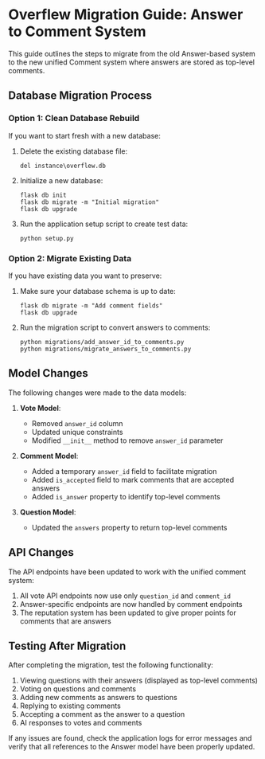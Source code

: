 # Overflew Migration Guide: Answer to Comment System

This guide outlines the steps to migrate from the old Answer-based system to the new unified Comment system where answers are stored as top-level comments.

## Database Migration Process

### Option 1: Clean Database Rebuild

If you want to start fresh with a new database:

1. Delete the existing database file:
   ```
   del instance\overflew.db
   ```

2. Initialize a new database:
   ```
   flask db init
   flask db migrate -m "Initial migration"
   flask db upgrade
   ```

3. Run the application setup script to create test data:
   ```
   python setup.py
   ```

### Option 2: Migrate Existing Data

If you have existing data you want to preserve:

1. Make sure your database schema is up to date:
   ```
   flask db migrate -m "Add comment fields"
   flask db upgrade
   ```

2. Run the migration script to convert answers to comments:
   ```
   python migrations/add_answer_id_to_comments.py
   python migrations/migrate_answers_to_comments.py
   ```

## Model Changes

The following changes were made to the data models:

1. **Vote Model**: 
   - Removed `answer_id` column
   - Updated unique constraints
   - Modified `__init__` method to remove `answer_id` parameter

2. **Comment Model**:
   - Added a temporary `answer_id` field to facilitate migration
   - Added `is_accepted` field to mark comments that are accepted answers
   - Added `is_answer` property to identify top-level comments

3. **Question Model**:
   - Updated the `answers` property to return top-level comments

## API Changes

The API endpoints have been updated to work with the unified comment system:

1. All vote API endpoints now use only `question_id` and `comment_id`
2. Answer-specific endpoints are now handled by comment endpoints
3. The reputation system has been updated to give proper points for comments that are answers

## Testing After Migration

After completing the migration, test the following functionality:

1. Viewing questions with their answers (displayed as top-level comments)
2. Voting on questions and comments
3. Adding new comments as answers to questions
4. Replying to existing comments
5. Accepting a comment as the answer to a question
6. AI responses to votes and comments

If any issues are found, check the application logs for error messages and verify that all references to the Answer model have been properly updated.

